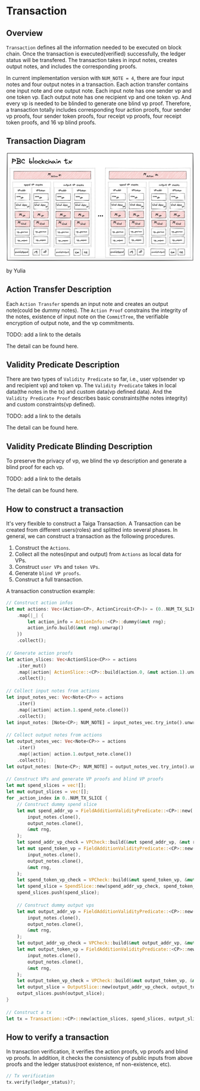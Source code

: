 # Transaction

## Overview
`Transaction` defines all the information needed to be executed on block chain. Once the transaction is executed(verified) successfully, the ledger status will be transfered. The transaction takes in input notes, creates output notes, and includes the corresponding proofs.

In current implementation version with `NUM_NOTE = 4`, there are four input notes and four output notes in a transaction. Each action transfer contains one input note and one output note. Each input note has one sender vp and one token vp. Each output note has one recipient vp and one token vp. And every vp is needed to be blinded to generate one blind vp proof. Therefore, a transaction totally includes corresponding four action proofs, four sender vp proofs, four sender token proofs, four receipt vp proofs, four receipt token proofs, and 16 vp blind proofs.

## Transaction Diagram
![](img/taiga_tx.png)

by Yulia

## Action Transfer Description
Each `Action Transfer` spends an input note and creates an output note(could be dummy notes). The `Action Proof` constrains the integrity of the notes, existence of input note on the `CommitTree`, the verifiable encryption of output note, and the vp commitments.

TODO: add a link to the details

The detail can be found here.

## Validity Predicate Description
There are two types of `Validity Predicate` so far, i.e., user vp(sender vp and recipient vp) and token vp. The `Validity Predicate` takes in local data(the notes in the tx) and custom data(vp defined data). And the `Validity Predicate Proof` describes basic constraints(the notes integrity) and custom constraints(vp defined).

TODO: add a link to the details

The detail can be found here.

## Validity Predicate Blinding Description
To preserve the privacy of vp, we blind the vp description and generate a blind proof for each vp.

TODO: add a link to the details

The detail can be found here.

## How to construct a transaction
It's very flexible to construct a Taiga Transaction. A Transaction can be created from different users(roles) and splitted into several phases. In general, we can construct a transaction as the following procedures.
1. Construct the `Actions`.
2. Collect all the notes(input and output) from `Actions` as local data for VPs.
3. Construct `user VPs` and `token VPs`.
4. Generate `blind VP proofs`.
5. Construct a full transaction.

A transaction construction example:
```rust
// Construct action infos
let mut actions: Vec<(Action<CP>, ActionCircuit<CP>)> = (0..NUM_TX_SLICE)
    .map(|_| {
        let action_info = ActionInfo::<CP>::dummy(&mut rng);
        action_info.build(&mut rng).unwrap()
    })
    .collect();

// Generate action proofs
let action_slices: Vec<ActionSlice<CP>> = actions
    .iter_mut()
    .map(|action| ActionSlice::<CP>::build(action.0, &mut action.1).unwrap())
    .collect();

// Collect input notes from actions
let input_notes_vec: Vec<Note<CP>> = actions
    .iter()
    .map(|action| action.1.spend_note.clone())
    .collect();
let input_notes: [Note<CP>; NUM_NOTE] = input_notes_vec.try_into().unwrap();

// Collect output notes from actions
let output_notes_vec: Vec<Note<CP>> = actions
    .iter()
    .map(|action| action.1.output_note.clone())
    .collect();
let output_notes: [Note<CP>; NUM_NOTE] = output_notes_vec.try_into().unwrap();

// Construct VPs and generate VP proofs and blind VP proofs
let mut spend_slices = vec![];
let mut output_slices = vec![];
for _action_index in 0..NUM_TX_SLICE {
    // Construct dummy spend slice
    let mut spend_addr_vp = FieldAdditionValidityPredicate::<CP>::new(
        input_notes.clone(),
        output_notes.clone(),
        &mut rng,
    );
    let spend_addr_vp_check = VPCheck::build(&mut spend_addr_vp, &mut rng).unwrap();
    let mut spend_token_vp = FieldAdditionValidityPredicate::<CP>::new(
        input_notes.clone(),
        output_notes.clone(),
        &mut rng,
    );
    let spend_token_vp_check = VPCheck::build(&mut spend_token_vp, &mut rng).unwrap();
    let spend_slice = SpendSlice::new(spend_addr_vp_check, spend_token_vp_check);
    spend_slices.push(spend_slice);

    // Construct dummy output vps
    let mut output_addr_vp = FieldAdditionValidityPredicate::<CP>::new(
        input_notes.clone(),
        output_notes.clone(),
        &mut rng,
    );
    let output_addr_vp_check = VPCheck::build(&mut output_addr_vp, &mut rng).unwrap();
    let mut output_token_vp = FieldAdditionValidityPredicate::<CP>::new(
        input_notes.clone(),
        output_notes.clone(),
        &mut rng,
    );
    let output_token_vp_check = VPCheck::build(&mut output_token_vp, &mut rng).unwrap();
    let output_slice = OutputSlice::new(output_addr_vp_check, output_token_vp_check);
    output_slices.push(output_slice);
}

// Construct a tx
let tx = Transaction::<CP>::new(action_slices, spend_slices, output_slices);
```

## How to verify a transaction
In transaction verification, it verifies the action proofs, vp proofs and blind vp proofs. In addition, it checks the consistency of public inputs from above proofs and the ledger status(root existence, nf non-existence, etc).
```rust
// Tx verification
tx.verify(ledger_status)?;
```